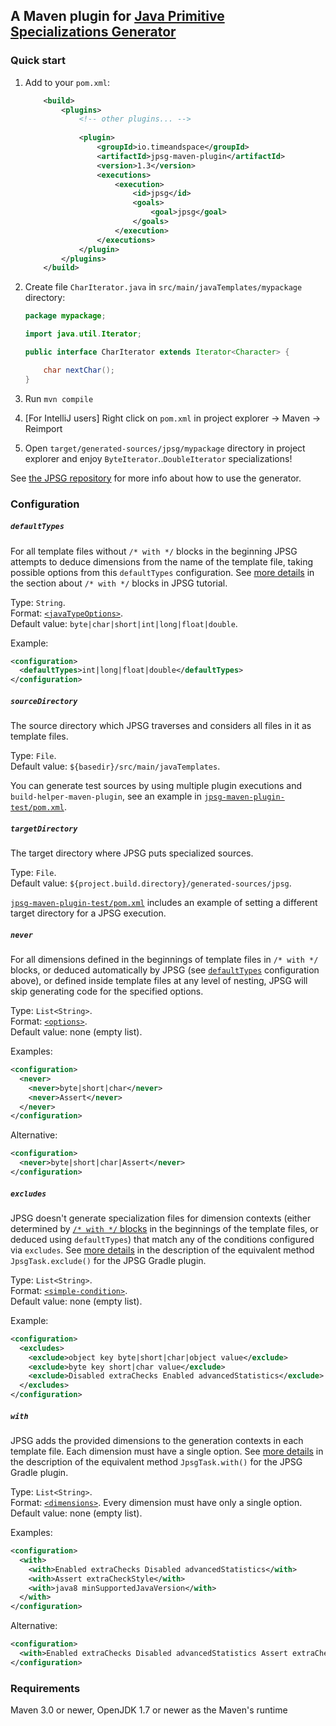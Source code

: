 ## A Maven plugin for [Java Primitive Specializations Generator](https://github.com/TimeAndSpaceIO/java-primitive-specializations-generator)

### Quick start

1. Add to your `pom.xml`:
    ```xml
        <build>
            <plugins>
                <!-- other plugins... -->
                
                <plugin>
                    <groupId>io.timeandspace</groupId>
                    <artifactId>jpsg-maven-plugin</artifactId>
                    <version>1.3</version>
                    <executions>
                        <execution>
                            <id>jpsg</id>
                            <goals>
                                <goal>jpsg</goal>
                            </goals>
                        </execution>
                    </executions>
                </plugin>
            </plugins>
        </build>
    ```
    
2. Create file `CharIterator.java` in `src/main/javaTemplates/mypackage` directory:
    ```java
    package mypackage;
    
    import java.util.Iterator;
    
    public interface CharIterator extends Iterator<Character> {
    
        char nextChar();
    }
    ```
    
3. Run `mvn compile`

4. [For IntelliJ users] Right click on `pom.xml` in project explorer &rarr; Maven &rarr; Reimport

5. Open `target/generated-sources/jpsg/mypackage` directory in project explorer and enjoy
`ByteIterator`..`DoubleIterator` specializations!

See [the JPSG repository](
https://github.com/TimeAndSpaceIO/java-primitive-specializations-generator) for more info about how
to use the generator.

### Configuration

##### `defaultTypes`
For all template files without `/* with */` blocks in the beginning JPSG attempts to deduce
dimensions from the name of the template file, taking possible options from this `defaultTypes`
configuration. See [more details](
https://github.com/TimeAndSpaceIO/java-primitive-specializations-generator#with-default-types) in
the section about `/* with */` blocks in JPSG tutorial. 

Type: `String`. <br>
Format: [`<javaTypeOptions>`](
https://github.com/TimeAndSpaceIO/java-primitive-specializations-generator#dimensions-bnf). <br>
Default value: `byte|char|short|int|long|float|double`.

Example:
```xml
<configuration>
  <defaultTypes>int|long|float|double</defaultTypes>
</configuration>
```

##### `sourceDirectory`
The source directory which JPSG traverses and considers all files in it as template files.

Type: `File`. <br>
Default value: `${basedir}/src/main/javaTemplates`.

You can generate test sources by using multiple plugin executions and `build-helper-maven-plugin`,
see an example in [`jpsg-maven-plugin-test/pom.xml`](jpsg-maven-plugin-test/pom.xml).

##### `targetDirectory`
The target directory where JPSG puts specialized sources.

Type: `File`. <br>
Default value: `${project.build.directory}/generated-sources/jpsg`.

[`jpsg-maven-plugin-test/pom.xml`](jpsg-maven-plugin-test/pom.xml) includes an example of setting a
different target directory for a JPSG execution.

##### `never`
For all dimensions defined in the beginnings of template files in `/* with */` blocks, or deduced
automatically by JPSG (see [`defaultTypes`](#defaulttypes) configuration above), or defined inside
template files at any level of nesting, JPSG will skip generating code for the specified options.

Type: `List<String>`. <br>
Format: [`<options>`](
https://github.com/TimeAndSpaceIO/java-primitive-specializations-generator#dimensions-bnf). <br>
Default value: none (empty list).

Examples:
```xml
<configuration>
  <never>
    <never>byte|short|char</never>
    <never>Assert</never>
  </never>
</configuration>
```
Alternative:
```xml
<configuration>
  <never>byte|short|char|Assert</never>
</configuration>
```

##### `excludes`
JPSG doesn't generate specialization files for dimension contexts (either determined by
[`/* with */` blocks](
https://github.com/TimeAndSpaceIO/java-primitive-specializations-generator#-with--blocks) in the
beginnings of the template files, or deduced using `defaultTypes`) that match any of the conditions
configured via `excludes`. See [more details](
https://github.com/TimeAndSpaceIO/java-primitive-specializations-generator#excludestring-conditions)
in the description of the equivalent method `JpsgTask.exclude()` for the JPSG Gradle plugin. 

Type: `List<String>`. <br>
Format: [`<simple-condition>`](
https://github.com/TimeAndSpaceIO/java-primitive-specializations-generator#conditions-bnf). <br>
Default value: none (empty list).

Example:
```xml
<configuration>
  <excludes>
    <exclude>object key byte|short|char|object value</exclude>
    <exclude>byte key short|char value</exclude>
    <exclude>Disabled extraChecks Enabled advancedStatistics</exclude>
  </excludes>
</configuration>
```

##### `with`
JPSG adds the provided dimensions to the generation contexts in each template file. Each dimension
must have a single option. See [more details](
https://github.com/TimeAndSpaceIO/java-primitive-specializations-generator#withstring-dimensions) in
the description of the equivalent method `JpsgTask.with()` for the JPSG Gradle plugin.

Type: `List<String>`. <br>
Format: [`<dimensions>`](
https://github.com/TimeAndSpaceIO/java-primitive-specializations-generator#dimensions-bnf). Every
dimension must have only a single option. <br>
Default value: none (empty list).

Examples:
```xml
<configuration>
  <with>
    <with>Enabled extraChecks Disabled advancedStatistics</with>
    <with>Assert extraCheckStyle</with>
    <with>java8 minSupportedJavaVersion</with>
  </with>
</configuration>
```
Alternative:
```xml
<configuration>
  <with>Enabled extraChecks Disabled advancedStatistics Assert extraCheckStyle java8 minSupportedJavaVersion</with>
</configuration>
```

### Requirements

Maven 3.0 or newer, OpenJDK 1.7 or newer as the Maven's runtime
